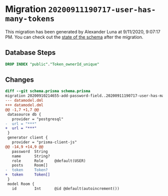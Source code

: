 # Migration `20200911190717-user-has-many-tokens`

This migration has been generated by Alexander Luna at 9/11/2020, 9:07:17 PM.
You can check out the [state of the schema](./schema.prisma) after the migration.

## Database Steps

```sql
DROP INDEX "public"."Token_ownerId_unique"
```

## Changes

```diff
diff --git schema.prisma schema.prisma
migration 20200910214655-add-password-field..20200911190717-user-has-many-tokens
--- datamodel.dml
+++ datamodel.dml
@@ -1,7 +1,7 @@
 datasource db {
   provider = "postgresql"
-  url = "***"
+  url = "***"
 }
 generator client {
   provider = "prisma-client-js"
@@ -14,9 +14,9 @@
   password  String
   name      String?
   role      Role     @default(USER)
   posts     Room[]
-  token     Token?
+  token     Token[]
 }
 model Room {
   id        Int      @id @default(autoincrement())
```


